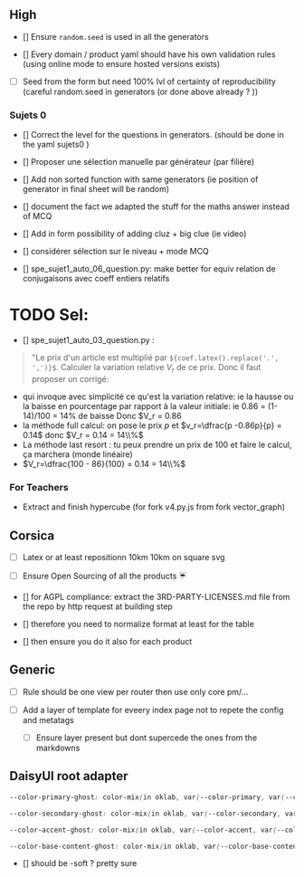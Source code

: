
## High


- [] Ensure `random.seed` is used in all the generators


- [] Every domain / product yaml should have his own validation rules (using online mode to ensure hosted versions exists)


- [ ] Seed from the form but need 100% lvl of certainty of reproducibility (careful random.seed in generators (or done above already ? ))


### Sujets 0 

- []  Correct the level for the questions in generators. (should be done in the yaml sujets0 )

- [] Proposer une sélection manuelle par générateur (par filière)


- [] Add non sorted function with same generators (ie position of generator in final sheet will be random)

- [] document the fact we adapted the stuff for the maths answer instead of MCQ


- [] Add in form possibility of adding cluz + big clue (ie video)

- [] considérer sélection sur le niveau + mode MCQ 

- [] spe_sujet1_auto_06_question.py: make better for equiv relation de conjugaisons avec coeff entiers relatifs


# TODO Sel:
- [] spe_sujet1_auto_03_question.py :  
> "Le prix d'un article est multiplié par `${coef.latex().replace('.', ',')}$`. Calculer la variation relative $V_r$ de ce prix.
Donc il faut proposer un corrigé: 
- qui invoque avec simplicité ce qu'est la variation relative: ie la hausse ou la baisse en pourcentage par rapport à la valeur initiale: ie 0.86 = (1-14)/100 = 14% de baisse Donc $V_r = 0.86
- la méthode full calcul: on pose le prix $p$ et $v_r=\dfrac{p -0.86p}{p} = 0.14$ donc $V_r = 0.14 = 14\\%$
- La méthode last resort : tu peux prendre un prix de 100 et faire le calcul, ça marchera (monde linéaire)
- $V_r=\dfrac{100 - 86}{100} = 0.14 = 14\\%$

### For Teachers


- Extract and finish hypercube (for fork v4.py.js from fork vector_graph)

## Corsica

- [ ]  Latex or at least repositionn 10km 10km on square svg


- [ ] Ensure Open Sourcing of all the products ☔️





- [] for AGPL compliance: extract the 3RD-PARTY-LICENSES.md file from the repo by http request at building step
- [] therefore you need to normalize format at least for the table


- [] then ensure you do it also for each product



## Generic

- [ ] Rule should be one view per router then use only core pm/...



- [ ] Add a layer of template for eveery index page not to repete the config and metatags
    - [ ] Ensure layer present but dont supercede the ones from the markdowns



## DaisyUI root adapter

```css
--color-primary-ghost: color-mix(in oklab, var(--color-primary, var(--color-base-content)) 8%, var(--color-base-100));

--color-secondary-ghost: color-mix(in oklab, var(--color-secondary, var(--color-base-content)) 8%, var(--color-base-100));

--color-accent-ghost: color-mix(in oklab, var(--color-accent, var(--color-base-content)) 8%, var(--color-base-100));

--color-base-content-ghost: color-mix(in oklab, var(--color-base-content, var(--color-base-content)) 8%, var(--color-base-100));
```


- [] should be -soft ? pretty sure











